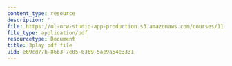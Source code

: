 ```yaml
---
content_type: resource
description: ''
file: https://ol-ocw-studio-app-production.s3.amazonaws.com/courses/11-384-malaysia-sustainable-cities-practicum-spring-2018/e69cd77b86b37e0503695ae9a54e3331_9ICCzJGPaPA.pdf
file_type: application/pdf
resourcetype: Document
title: 3play pdf file
uid: e69cd77b-86b3-7e05-0369-5ae9a54e3331
---
```

